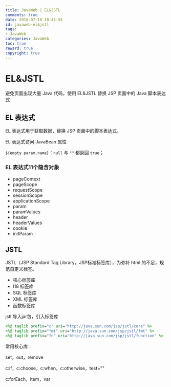 ```yaml
---
title: JavaWeb | EL&JSTL
comments: true
date: 2018-07-18 10:45:55
id: javaweb-el&jstl
tags: 
- JavaWeb
categories: JavaWeb
toc: true
reward: true
copyright: true
---
```


# EL&JSTL

避免页面出现大量 Java 代码，使用 EL&JSTL 替换 JSP 页面中的 Java 脚本表达式

<!--more-->

## EL 表达式

EL 表达式用于获取数据，替换 JSP 页面中的脚本表达式。

EL 表达式访问 JavaBean 属性

`${empty param.name}`：`null` 与 `""` 都返回 `true`；





### EL 表达式11个隐含对象

- pageContext
- pageScope
- requestScope
- sessionScope
- applicationScope
- param
- paramValues
- header
- headerValues
- cookie
- initParam







## JSTL

JSTL（JSP Standard Tag Library，JSP标准标签库），为弥补 html 的不足，规范自定义标签。

- 核心标签库
- I18 标签库
- SQL 标签库
- XML 标签库
- 函数标签库



jstl 导入jar包，引入标签库

```jsp
<%@ taglib prefix="c" uri="http://java.sun.com/jsp/jstl/core" %>
<%@ taglib prefix="fmt" uri="http://java.sun.com/jsp/jstl/fmt" %>
<%@ taglib prefix="fn" uri="http://java.sun.com/jsp/jstl/function" %>
```



常用核心库：

set，out，remove

c:if，c:choose，c:when，c:otherwise，test=""

c:forEach，item，var





